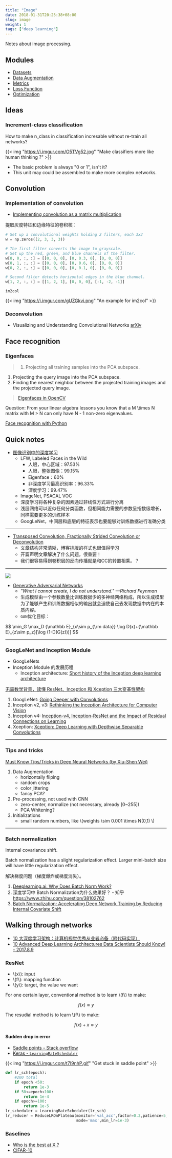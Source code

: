 ```yaml
---
title: "Image"
date: 2018-01-31T20:25:38+08:00
slug: image
weight: 1
tags: ["deep learning"]
---
```


Notes about image processing.

## Modules

- [Datasets](/note/tech/ml/datasets)
- [Data Augmentation](/note/tech/ml/augmentation)
- [Metrics](/note/tech/ml/metrics)
- [Loss Function](/note/tech/ml/loss)
- [Optimization](/note/tech/ml/optimization)

<!--more-->

## Ideas

### Increment-class classification

How to make n\_class in classification incresable without re-train all networks?

{{< img "https://i.imgur.com/O5TVg52.jpg" "Make classifiers more like human thinking ?" >}}

- The basic problem is always "0 or 1", isn't it?
- This unit may could be assembled to make more complex networks.

## Convolution

### Implementation of convolution

- [Implementing convolution as a matrix multiplication](https://buptldy.github.io/2016/10/01/2016-10-01-im2col/)

提取灰度特征和边缘特征的卷积核：

``` py
# Set up a convolutional weights holding 2 filters, each 3x3
w = np.zeros((2, 3, 3, 3))

# The first filter converts the image to grayscale.
# Set up the red, green, and blue channels of the filter.
w[0, 0, :, :] = [[0, 0, 0], [0, 0.3, 0], [0, 0, 0]]
w[0, 1, :, :] = [[0, 0, 0], [0, 0.6, 0], [0, 0, 0]]
w[0, 2, :, :] = [[0, 0, 0], [0, 0.1, 0], [0, 0, 0]]

# Second filter detects horizontal edges in the blue channel.
w[1, 2, :, :] = [[1, 2, 1], [0, 0, 0], [-1, -2, -1]]
```

`im2col`

{{< img "https://i.imgur.com/gUZGkvi.png" "An example for im2col" >}}


### Deconvolution

- Visualizing and Understanding Convolutional Networks [arXiv](https://arxiv.org/pdf/1311.2901.pdf)

## Face recognition

### Eigenfaces

>1. Projecting all training samples into the PCA subspace.
1. Projecting the query image into the PCA subspace.
1. Finding the nearest neighbor between the projected training images and the projected query image.
>
> [Eigenfaces in OpenCV](https://docs.opencv.org/2.4/modules/contrib/doc/facerec/facerec_tutorial.html#eigenfaces-in-opencv)

Question: From your linear algebra lessons you know that a M \times N matrix with M > N can only have N - 1 non-zero eigenvalues.

[Face recognition with Python](https://github.com/bytefish/facerecognition_guide/blob/master/facerec_python.pdf)

## Quick notes

- [图像识别中的深度学习](http://blog.csdn.net/zhcheng26/article/details/51375135)
    - LFW, Labeled Faces in the Wild
        - 人眼，中心区域：97.53%
        - 人眼，整张图像：99.15%
        - Eigenface：60%
        - 非深度学习最高识别率：96.33%
        - 深度学习：99.47%
    - ImageNet, PSACAL VOC
    - 深度学习将各种复杂的因素通过非线性方式进行分离
    - 浅层网络可以近似任何分类函数，但相同能力需要的参数呈指数级增长，同样需要更多的训练样本
    - GoogLeNet，中间层和底层的特征表示也要能够对训练数据进行准确分类


---

- [Transposed Convolution, Fractionally Strided Convolution or Deconvolution](https://buptldy.github.io/2016/10/29/2016-10-29-deconv/)
    - 文章结构非常清晰，博客排版的样式也很值得学习
    - 开篇声明文章解决了什么问题，很重要！
    - 我们很容易得到卷积层的反向传播就是和CC的转置相乘。？

---

<img class='col-12' src="https://culurciello.github.io/assets/unsup/gan_simple.svg" />

- [Generative Adversarial Networks](https://buptldy.github.io/2016/11/27/2016-11-27-gans/)
    - *"What I cannot create, I do not understand." —Richard Feynman*
    - 生成模型由一个参数数量比训练数据少的多神经网络构成，所以生成模型为了能够产生和训练数据相似的输出就会迫使自己去发现数据中内在的本质内容。
    - `GAN`优化目标：

<div>
$$
\min_G \max_D {\mathbb E}_{x\sim p_{\rm data}} \log D(x)+{\mathbb E}_{z\sim p_z}[\log (1-D(G(z)))]
$$
</div>

---

### GoogLeNet and Inception Module

- GoogLeNets
- Inception Module 的发展历程
    - Inception architecture: [Short history of the Inception deep learning architecture](https://nicolovaligi.com/history-inception-deep-learning-architecture.html)

[无需数学背景，读懂 ResNet、Inception 和 Xception 三大变革性架构](https://www.jiqizhixin.com/articles/2017-08-19-4)

1. GoogLeNet: [Going Deeper with Convolutions](https://arxiv.org/abs/1409.4842)
1. Inception v2, v3: [Rethinking the Inception Architecture for Computer Vision](https://arxiv.org/abs/1512.00567)
1. Inception v4: [Inception-v4, Inception-ResNet and the Impact of Residual Connections on Learning](https://arxiv.org/abs/1602.07261)
1. Xception: [Xception: Deep Learning with Depthwise Separable Convolutions](https://arxiv.org/abs/1610.02357)

---

### Tips and tricks

[Must Know Tips/Tricks in Deep Neural Networks (by Xiu-Shen Wei)](http://lamda.nju.edu.cn/weixs/project/CNNTricks/CNNTricks.html)

1. Data Augmentation
    - horizontally fliping
    - random crops
    - color jittering
    - fancy PCA?
1. Pre-processing, not used with CNN
    - zero-center, normalize (not necessary, already [0~255])
    - PCA Whitening?
1. Initializations
    - small random numbers, like \\(weights \sim 0.001 \times N(0,1) \\)

---

### Batch normalization

Internal covariance shift.

Batch normalization has a slight regularization effect. Larger mini-batch size will have little regularization effect.

解决梯度问题（梯度爆炸或梯度消失）。

1. [Deeplearning.ai: Why Does Batch Norm Work?](https://www.youtube.com/watch?v=nUUqwaxLnWs)
1. 深度学习中 Batch Normalization为什么效果好？ - 知乎 https://www.zhihu.com/question/38102762
1. [Batch Normalization: Accelerating Deep Network Training by Reducing Internal Covariate Shift](https://arxiv.org/abs/1502.03167)

## Walking through networks

- [10 大深度学习架构：计算机视觉优秀从业者必备（附代码实现）](https://www.jiqizhixin.com/articles/2017-08-11-5)
- [10 Advanced Deep Learning Architectures Data Scientists Should Know! - 2017.8.9](https://www.analyticsvidhya.com/blog/2017/08/10-advanced-deep-learning-architectures-data-scientists/)

### ResNet

- \\(x\\): input
- \\(f\\): mapping function
- \\(y\\): target, the value we want

For one certain layer, conventional method is to learn \\(f\\) to make:

$$f(x) \approx y$$

The resudial method is to learn \\(f\\) to make:

$$f(x) + x \approx y$$

#### Sudden drop in error

- [Saddle points - Stack overflow](https://stats.stackexchange.com/a/301041)
- [Keras - `LearningRateScheduler`](https://keras.io/callbacks/#learningratescheduler)

{{< img "https://i.imgur.com/t7I9nhP.gif" "Get stuck in saddle point" >}}

``` py
def lr_sch(epoch):
    #200 total
    if epoch <50:
        return 1e-3
    if 50<=epoch<100:
        return 1e-4
    if epoch>=100:
        return 1e-5
lr_scheduler = LearningRateScheduler(lr_sch)
lr_reducer = ReduceLROnPlateau(monitor='val_acc',factor=0.2,patience=5,
                               mode='max',min_lr=1e-3)
```

### Baselines

- [Who is the best at X ?](http://rodrigob.github.io/are_we_there_yet/build/)
- [CIFAR-10](https://discuss.gluon.ai/t/topic/1545)

